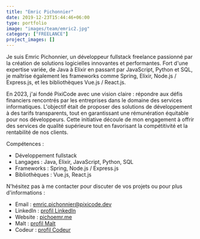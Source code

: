 ```yaml
---
title: "Emric Pichonnier"
date: 2019-12-23T15:44:46+06:00
type: portfolio
image: "images/team/emric2.jpg"
category: ["FREELANCE"]
project_images: []
---
```


Je suis Emric Pichonnier, un développeur fullstack freelance passionné par la création de solutions logicielles innovantes et performantes. Fort d'une expertise variée, de Java à Elixir en passant par JavaScript, Python et SQL, je maîtrise également les frameworks comme Spring, Elixir, Node.js / Express.js, et les bibliothèques Vue.js / React.js.

En 2023, j'ai fondé PixiCode avec une vision claire : répondre aux défis financiers rencontrés par les entreprises dans le domaine des services informatiques. L'objectif était de proposer des solutions de développement à des tarifs transparents, tout en garantissant une rémunération équitable pour nos développeurs. Cette initiative découle de mon engagement à offrir des services de qualité supérieure tout en favorisant la compétitivité et la rentabilité de nos clients.

Compétences :

- Développement fullstack
- Langages : Java, Elixir, JavaScript, Python, SQL
- Frameworks : Spring, Node.js / Express.js
- Bibliothèques : Vue.js, React.js

N'hésitez pas à me contacter pour discuter de vos projets ou pour plus d'informations :

- Email : emric.pichonnier@pixicode.dev
- LinkedIn : [profil LinkedIn](https://www.linkedin.com/in/emric-pichonnier/)
- Website : [pichoemr.me](https://pichoemr.me)
- Malt : [profil Malt](https://www.malt.fr/profile/emricpichonnier/)
- Codeur : [profil Codeur](https://www.codeur.com/-emricp)